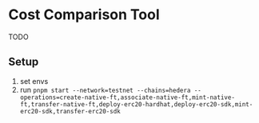 # Cost Comparison Tool
TODO
## Setup
1. set envs
2. run `pnpm start --network=testnet --chains=hedera --operations=create-native-ft,associate-native-ft,mint-native-ft,transfer-native-ft,deploy-erc20-hardhat,deploy-erc20-sdk,mint-erc20-sdk,transfer-erc20-sdk`